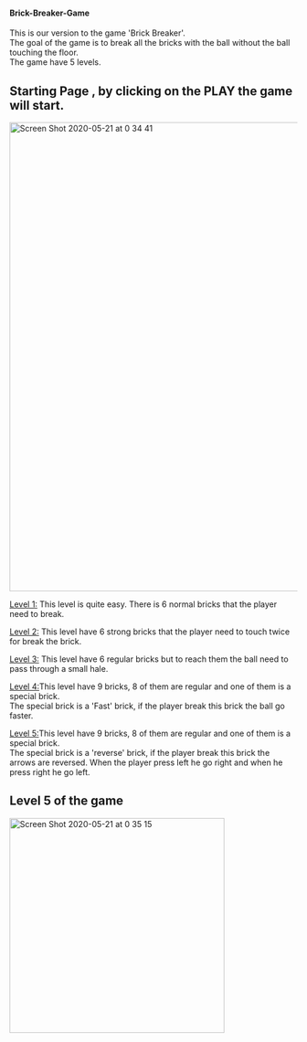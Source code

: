 #### Brick-Breaker-Game
This is our version to the game 'Brick Breaker'.<br/>
The goal of the game is to break all the bricks with the ball without the ball touching the floor.<br/>
The game have 5 levels.
## Starting Page , by clicking on the PLAY the game will start. 
  <img width="821" alt="Screen Shot 2020-05-21 at 0 34 41" src="https://user-images.githubusercontent.com/44754325/82500129-878f3680-9afb-11ea-9504-080d17ab2e21.png">
  
  
<ins>Level 1:</ins> This level is quite easy. There is 6 normal bricks that the player need to break.

<ins>Level 2:</ins> This level have 6 strong bricks that the player need to touch twice for break the brick.

<ins>Level 3:</ins> This level have 6 regular bricks but to reach them the ball need to pass through a small hale.

<ins>Level 4:</ins>This level have 9 bricks, 8 of them are regular and one of them is a special brick.<br/>
The special brick is a 'Fast' brick, if the player break this brick the ball go faster.

<ins>Level 5:</ins>This level have 9 bricks, 8 of them are regular and one of them is a special brick.<br/>
The special brick is a 'reverse' brick, if the player break this brick the arrows are reversed. When the player press left he go right and when he press right he go left.


## Level 5 of the game 
<img width="376" alt="Screen Shot 2020-05-21 at 0 35 15" src="https://user-images.githubusercontent.com/44754325/82500138-89f19080-9afb-11ea-9979-ec3909a72ed4.png">

